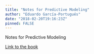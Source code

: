 ```yaml
---
title: "Notes for Predictive Modeling"
author: "Eduardo García-Portugués"
date: "2018-02-20T19:16:23Z"
pinned: FALSE
---
```


Notes for Predictive Modeling

[Link to the book](https://bookdown.org/egarpor/PM-UC3M/)
